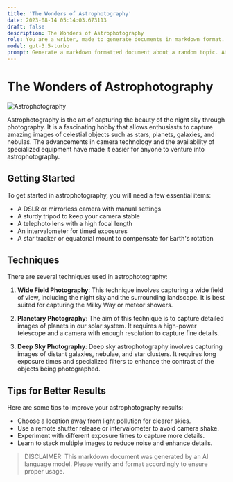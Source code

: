 ```yaml
---
title: 'The Wonders of Astrophotography'
date: 2023-08-14 05:14:03.673113
draft: false
description: The Wonders of Astrophotography
role: You are a writer, made to generate documents in markdown format. It is very important that all of the documents you generate are in valid markdown format.
model: gpt-3.5-turbo
prompt: Generate a markdown formatted document about a random topic. At the bottom, include a disclaimer explaining that the document was generated by you. The first line of the document should be the title. Make sure that the entire document is in proper markdown format, using a mix of various tags to make the document visually appealing.
---
```


# The Wonders of Astrophotography

![Astrophotography](https://example.com/astrophotography-image.jpg)

Astrophotography is the art of capturing the beauty of the night sky through photography. It is a fascinating hobby that allows enthusiasts to capture amazing images of celestial objects such as stars, planets, galaxies, and nebulas. The advancements in camera technology and the availability of specialized equipment have made it easier for anyone to venture into astrophotography.

## Getting Started

To get started in astrophotography, you will need a few essential items:

- A DSLR or mirrorless camera with manual settings
- A sturdy tripod to keep your camera stable
- A telephoto lens with a high focal length
- An intervalometer for timed exposures
- A star tracker or equatorial mount to compensate for Earth's rotation

## Techniques

There are several techniques used in astrophotography:

1. **Wide Field Photography**: This technique involves capturing a wide field of view, including the night sky and the surrounding landscape. It is best suited for capturing the Milky Way or meteor showers.

2. **Planetary Photography**: The aim of this technique is to capture detailed images of planets in our solar system. It requires a high-power telescope and a camera with enough resolution to capture fine details.

3. **Deep Sky Photography**: Deep sky astrophotography involves capturing images of distant galaxies, nebulae, and star clusters. It requires long exposure times and specialized filters to enhance the contrast of the objects being photographed.

## Tips for Better Results

Here are some tips to improve your astrophotography results:

- Choose a location away from light pollution for clearer skies.
- Use a remote shutter release or intervalometer to avoid camera shake.
- Experiment with different exposure times to capture more details.
- Learn to stack multiple images to reduce noise and enhance details.

> DISCLAIMER: This markdown document was generated by an AI language model. Please verify and format accordingly to ensure proper usage.